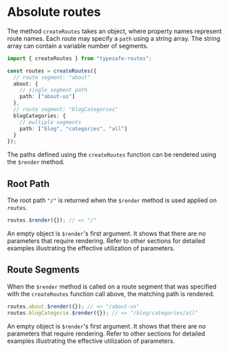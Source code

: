  # Absolute routes

The method `createRoutes` takes an object, where property names represent route names. Each route may specify a `path` using a string array. The string array can contain a variable number of segments.

``` ts
import { createRoutes } from "typesafe-routes";

const routes = createRoutes({
  // route segment: "about"
  about: { 
    // single segment path
    path: ["about-us"]
  },
  // route segment: "blogCategories"
  blogCategories: {
    // multiple segments
    path: ["blog", "categories", "all"]
  }
});
```

The paths defined using the `createRoutes` function can be rendered using the `$render` method. 

<!-- tabs:start -->
## **Root Path**

The root path `"/"` is returned when the `$render` method is used applied on `routes`.

``` ts
routes.$render({}); // => "/"
```

An empty object is `$render`'s first argument. It shows that there are no parameters that require rendering. Refer to other sections for detailed examples illustrating the effective utilization of parameters.

## **Route Segments**

When the `$render` method is called on a route segment that was specified with the `createRoutes` function call above, the matching path is rendered.

``` ts
routes.about.$render({}); // => "/about-us"
routes.blogCategorie.$render({}); // => "/blog/categories/all"
```

An empty object is `$render`'s first argument. It shows that there are no parameters that require rendering. Refer to other sections for detailed examples illustrating the effective utilization of parameters.

<!-- tabs:end -->